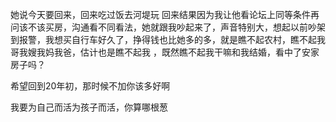 她说今天要回来，回来吃过饭去河堤玩
回来结果因为我让他看论坛上同等条件再问该不该买房，沟通看不同看法，她就跟我吵起来了，声音特别大，想起以前吵架到报警，我想买自行车好久了，挣得钱也比她多的多，就是瞧不起农村，瞧不起我哥我嫂我妈我爸，估计也是瞧不起我
，既然瞧不起我干嘛和我结婚，看中了安家房子吗？

 希望回到20年初，那时候不加你该多好啊

我要为自己而活为孩子而活，你算哪根葱
